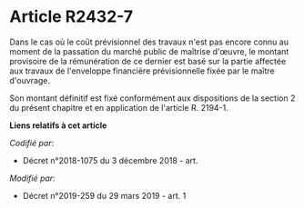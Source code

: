 # Article R2432-7

Dans le cas où le coût prévisionnel des travaux n'est pas encore connu au moment de la passation du marché public de maîtrise
d'œuvre, le montant provisoire de la rémunération de ce dernier est basé sur la partie affectée aux travaux de l'enveloppe
financière prévisionnelle fixée par le maître d'ouvrage.

Son montant définitif est fixé conformément aux dispositions de la section 2 du présent chapitre et en application de
l'article R. 2194-1.

**Liens relatifs à cet article**

_Codifié par_:

  - Décret n°2018-1075 du 3 décembre 2018 - art.

_Modifié par_:

  - Décret n°2019-259 du 29 mars 2019 - art. 1
